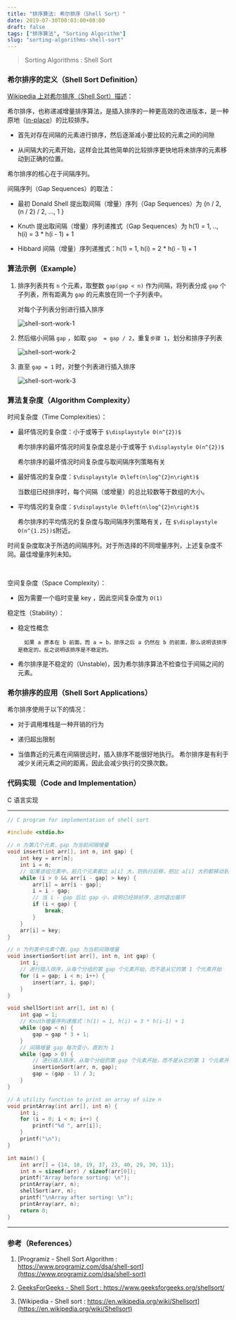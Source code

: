 ```yaml
---
title: "排序算法: 希尔排序（Shell Sort）"
date: 2019-07-30T00:03:00+08:00
draft: false
tags: ["排序算法", "Sorting Algorithm"]
slug: "sorting-algorithms-shell-sort"
---
```


> Sorting Algorithms : Shell Sort

### 希尔排序的定义（Shell Sort Definition）

[Wikipedia 上对希尔排序（Shell Sort）描述](https://en.wikipedia.org/wiki/Shellsort)：

希尔排序，也称递减增量排序算法，是插入排序的一种更高效的改进版本，是一种原地（[in-place](https://en.wikipedia.org/wiki/In-place_algorithm)）的比较排序。

- 首先对存在间隔的元素进行排序，然后逐渐减小要比较的元素之间的间隙

- 从间隔大的元素开始，这样会比其他简单的比较排序更快地将未排序的元素移动到正确的位置。

<!--more-->

希尔排序的核心在于间隔序列。

间隔序列（Gap Sequences）的取法：

- 最初 Donald Shell 提出取间隔（增量）序列（Gap Sequences）为 {n / 2, (n / 2) / 2, ..., 1 }

- Knuth 提出取间隔（增量）序列递推式（Gap Sequences）为 h(1) = 1, ..,  h(i) = 3 * h(i - 1) + 1

- Hibbard 间隔（增量）序列递推式：h(1) = 1, h(i) = 2 * h(i - 1) + 1 

### 算法示例（Example）

1. 排序列表共有  `n` 个元素，取整数 `gap(gap < n)` 作为间隔，将列表分成 `gap` 个子列表，所有距离为 `gap` 的元素放在同一个子列表中。
	
	对每个子列表分别进行插入排序
	
	![shell-sort-work-1](/shell-sort/shell-sort-work-1.png)
	
2. 然后缩小间隔 `gap` ，如取 `gap  = gap / 2`，重复`步骤 1`，划分和排序子列表
	
	![shell-sort-work-2](/shell-sort/shell-sort-work-2.png)
	
3. 直至 `gap = 1` 时，对整个列表进行插入排序
	
	![shell-sort-work-3](/shell-sort/shell-sort-work-3.png)

### 算法复杂度（Algorithm Complexity）

时间复杂度（Time Complexities）：

- 最坏情况的复杂度：小于或等于 `$\displaystyle O(n^{2})$`

	希尔排序的最坏情况时间复杂度总是小于或等于 `$\displaystyle O(n^{2})$`
	
	希尔排序的最坏情况时间复杂度与取间隔序列策略有关
	
- 最好情况的复杂度：`$\displaystyle O\left(n\log^{2}n\right)$`

	当数组已经排序时，每个间隔（或增量）的总比较数等于数组的大小。

- 平均情况的复杂度：`$\displaystyle O\left(n\log^{2}n\right)$`

	希尔排序的平均情况的复杂度与取间隔序列策略有关，在 `$\displaystyle O(n^{1.25})$`附近。

时间复杂度取决于所选的间隔序列。对于所选择的不同增量序列，上述复杂度不同。最佳增量序列未知。

<br/>

空间复杂度（Space Complexity）：

- 因为需要一个临时变量 key ，因此空间复杂度为 `O(1)`

稳定性（Stability）：

- 稳定性概念

		如果 a 原本在 b 前面，而 a = b，排序之后 a 仍然在 b 的前面，那么说明该排序是稳定的，反之说明该排序是不稳定的。

- 希尔排序是不稳定的（Unstable)，因为希尔排序算法不检查位于间隔之间的元素。

### 希尔排序的应用（Shell Sort Applications）

希尔排序使用于以下的情况：

- 对于调用堆栈是一种开销的行为

- 递归超出限制

- 当值靠近的元素在间隔很远时，插入排序不能很好地执行。 希尔排序是有利于减少关闭元素之间的距离，因此会减少执行的交换次数。

### 代码实现（Code and Implementation）

C 语言实现

------

```c
// C program for implementation of shell sort

#include <stdio.h>

// n 为第几个元素，gap 为当前间隔增量
void insert(int arr[], int n, int gap) {
    int key = arr[n];
    int i = n;
    // 如果该组元素中，前几个元素都比 a[i] 大，则执行后移，把比 a[i] 大的都移动到 a[i] 后面
    while (i > 0 && arr[i - gap] > key) {
        arr[i] = arr[i - gap];
        i = i - gap;
        // 当 i - gap 后比 gap 小，说明已经排好序，这时退出循环
        if (i < gap) {
            break;
        }
    }
    arr[i] = key;
}

// n 为列表中元素个数，gap 为当前间隔增量
void insertionSort(int arr[], int n, int gap) {
    int i;
    // 进行插入排序，从每个分组的第 gap 个元素开始，而不是从它的第 1 个元素开始
    for (i = gap; i < n; i++) {
        insert(arr, i, gap);
    }
}

void shellSort(int arr[], int n) {
    int gap = 1;
    // Knuth增量序列递推式：h(1) = 1, h(i) = 3 * h(i-1) + 1
    while (gap < n) {
        gap = gap * 3 + 1;
    }
    // 间隔增量 gap 每次变小，直到为 1
    while (gap > 0) {
        // 进行插入排序，从每个分组的第 gap 个元素开始，而不是从它的第 1 个元素开始
        insertionSort(arr, n, gap);
        gap = (gap - 1) / 3;
    }
}

// A utility function to print an array of size n
void printArray(int arr[], int n) {
    int i;
    for (i = 0; i < n; i++) {
        printf("%d ", arr[i]);
    }
    printf("\n");
}

int main() {
    int arr[] = {14, 18, 19, 37, 23, 40, 29, 30, 11};
    int n = sizeof(arr) / sizeof(arr[0]);
    printf("Array before sorting: \n");
    printArray(arr, n);
    shellSort(arr, n);
    printf("\nArray after sorting: \n");
    printArray(arr, n);
    return 0;
}
```

------

### 参考（References）

1. [Programiz - Shell Sort Algorithm : https://www.programiz.com/dsa/shell-sort](https://www.programiz.com/dsa/shell-sort)

2. [GeeksForGeeks - Shell Sort : https://www.geeksforgeeks.org/shellsort/ ](https://www.geeksforgeeks.org/shellsort/ )

3. [Wikipedia - Shell sort : https://en.wikipedia.org/wiki/Shellsort](https://en.wikipedia.org/wiki/Shellsort)

